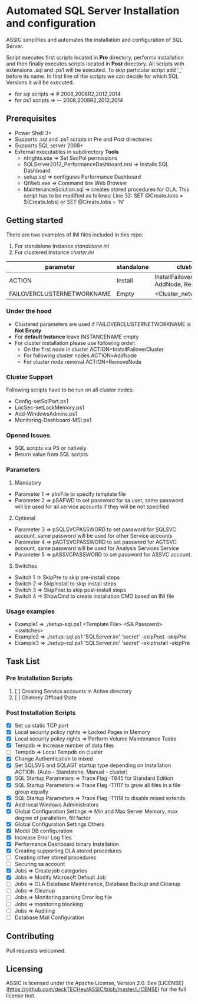 # Automated SQL Server Installation and configuration #

ASSIC simplifies and automates the installation and configuration of SQL Server.

Script executes first scripts located in **Pre** directory, performs installation and then finally executes scripts located in **Post** directory.
All scripts with extensions .sql and .ps1 will be executed. To skip particular script add '\_' before its name.
In first line of the scripts we can decide for which SQL Versions it will be executed.

* for sql scripts => \# 2008,2008R2,2012,2014
* for ps1 scripts => -- 2008,2008R2,2012,2014

## Prerequisites ##

* Power Shell 3+
* Supports .sql and .ps1 scripts in Pre and Post directories
* Supports SQL server 2008+
* External executables in subdirectory **Tools**
  * ntrights.exe => Set SecPol permissions
  * SQLServer2012_PerformanceDashboard.msi => Installs SQL Dashboard
  * setup.sql => configures Performance Dashboard
  * QtWeb.exe => Command line Web Browser
  * MaintenanceSolution.sql => creates stored procedures for OLA. This script has to be modified as follows:
  Line 32: SET @CreateJobs 		 = $(CreateJobs)
  or
  SET @CreateJobs 		 = 'N'

## Getting started ##

There are two examples of INI files included in this repo:

1. For standalone Instance *standalone.ini*
2. For clustered Instance *cluster.ini*

parameter | standalone | clustered
---------- | ---------- | ----------
ACTION | Install | InstallFailoverCluster, AddNode, RemoveNode
FAILOVERCLUSTERNETWORKNAME | Empty | \<Cluster_network_name>

### Under the hood ###

* Clustered parameters are used if FAILOVERCLUSTERNETWORKNAME is **Not Empty**
* For **default Instance** leave INSTANCENAME empty
* For cluster installation please use following order:
  * On the first node in cluster ACTION=InstallFailoverCluster
  * For following cluster nodes ACTION=AddNode
  * For cluster node removal ACTION=RemoveNode

### Cluster Support ###

Following scripts have to be run on all cluster nodes:
* Config-setSqlPort.ps1
* LocSec-setLockMemory.ps1
* Add-WindowsAdmins.ps1
* Monitoring-Dashboard-MSI.ps1

### Opened Issues ###

* SQL scripts via PS or natively
* Return value from SQL scripts

### Parameters ###

1. Mandatory

  * Parameter 1 => pIniFile to specify template file
  * Parameter 2 => pSAPWD to set password for sa user, same password will be used for all service accounts if they will be not specified

2. Optional

  * Parameter 3 => pSQLSVCPASSWORD to set password for SQLSVC account, same password will be used for other Service accounts
  * Parameter 4 => pAGTSVCPASSWORD to set password for AGTSVC account, same password will be used for Analysis Services Service
  * Parameter 5 => pASSVCPASSWORD to set password for ASSVC account.

3. Switches

  * Switch 1 => SkipPre to skip pre-install steps
  * Switch 2 => SkipInstall to skip install steps
  * Switch 3 => SkipPost to skip post-install steps
  * Switch 4 => ShowCmd to create installation CMD based on INI file

### Usage examples ###

  * Example1 => ./setup-sql.ps1 \<Template File> \<SA Passowrd> \<switches>
  * Example2 => ./setup-sql.ps1 'SQLServer.ini' 'secret' -skipPost -skipPre
  * Example3 => ./setup-sql.ps1 'SQLServer.ini' 'secret' -skipInstall -skipPre

## Task List

### Pre Installation Scripts

1. [ ] Creating Service accounts in Active directory
2. [ ] Chimney Offload State

### Post Installation Scripts

  * [x] Set up static TCP port
  * [x] Local security policy rights => Locked Pages in Memory
  * [x] Local security policy rights => Perform Volume Maintenance Tasks
  * [x] Tempdb => Increase number of data files
  * [ ] Tempdb => Local Tempdb on cluster
  * [x] Change Authentication to mixed
  * [x] Set SQLSVS and SQLAGT startup type depending on Installation ACTION. (Auto - Standalone, Manual - cluster)
  * [x] SQL Startup Parameters => Trace Flag -T845 for Standard Edition
  * [x] SQL Startup Parameters => Trace Flag -T1117 to grow all files in a file group equally
  * [x] SQL Startup Parameters => Trace Flag -T1118 to disable mixed extends
  * [x] Add local Windows Administrators
  * [x] Global Configuration Settings => Min and Max Server Memory, max degree of parallelism, fill factor
  * [x] Global Configuration Settings Others
  * [x] Model DB configuration
  * [x] Increase Error Log files  
  * [x] Performance Dashboard binary Installation
  * [x] Creating supporting OLA stored procedures
  * [ ] Creating other stored procedures
  * [ ] Securing sa account
  * [x] Jobs => Create job categories
  * [x] Jobs => Modify Microsoft Default Job
  * [ ] Jobs => OLA Database Maintenance, Database Backup and Cleanup
  * [ ] Jobs => Cleanup
  * [ ] Jobs => Monitoring parsing Error log file
  * [ ] Jobs => monitoring blocking
  * [ ] Jobs => Auditing
  * [ ] Database Mail Configuration

## Contributing ##

Pull requests welcomed.

## Licensing ##

ASSIC is licensed under the Apache License, Version 2.0. See [LICENSE] (https://github.com/deckTECHeu/ASSIC/blob/master/LICENSE) for the full license text.
